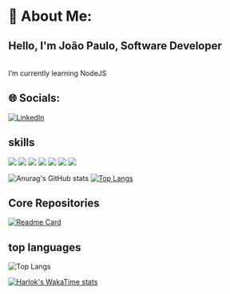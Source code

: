 # 💫 About Me:
<h2>Hello, I'm João Paulo, Software Developer</h2>
<br>    I’m currently learning NodeJS <br>

## 🌐 Socials:
[![LinkedIn](https://img.shields.io/badge/LinkedIn-%230077B5.svg?logo=linkedin&logoColor=white)](https://www.linkedin.com/in/jo%C3%A3o-paulo-762171222/) 

 ## skills

![](https://img.shields.io/badge/Java-ED8B00?style=for-the-badge&logo=openjdk&logoColor=white)
![](https://img.shields.io/badge/PHP-777BB4?style=for-the-badge&logo=php&logoColor=white) 
![](https://img.shields.io/badge/C-00599C?style=for-the-badge&logo=c&logoColor=white)
![](https://img.shields.io/badge/Node.js-43853D?style=for-the-badge&logo=node.js&logoColor=white)
![](https://img.shields.io/badge/Spring-6DB33F?style=for-the-badge&logo=spring&logoColor=white)
![](https://img.shields.io/badge/Laravel-FF2D20?style=for-the-badge&logo=laravel&logoColor=white)
![](https://img.shields.io/badge/MySQL-00000F?style=for-the-badge&logo=mysql&logoColor=white)

 ![Anurag's GitHub stats](https://github-readme-stats.vercel.app/api?username=JoaoPaulo29&show_icons=true&theme=radical) 
[![Top Langs](https://github-readme-stats.vercel.app/api/top-langs/?username=JoaoPaulo29&layout=pie)](https://github.com/anuraghazra/github-readme-stats)
## Core Repositories
[![Readme Card](https://github-readme-stats.vercel.app/api/pin/?username=JoaoPaulo29&repo=Back-end&show_icons=true&theme=radical#gh-dark-mode-only)](https://github.com/anuraghazra/github-readme-stats)


## top languages

![Top Langs](https://github-readme-stats.vercel.app/api/top-langs/?username=JoaoPaulo29&hide_progress=true&theme=radical#gh-dark-mode-only)
<!-- Proudly created with GPRM ( https://gprm.itsvg.in ) -->

[![Harlok's WakaTime stats](https://github-readme-stats.vercel.app/api/wakatime?username=JoaoPaulo29)](https://github.com/anuraghazra/github-readme-stats)
